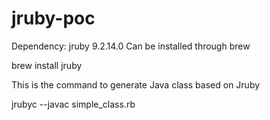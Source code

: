 # jruby-poc

Dependency: jruby 9.2.14.0 Can be installed through brew

brew install jruby 


This is the command to generate Java class based on Jruby

jrubyc --javac simple_class.rb
